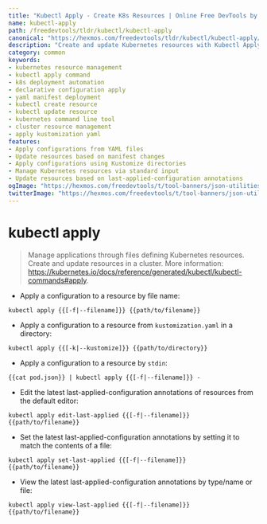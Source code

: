 ```yaml
---
title: "Kubectl Apply - Create K8s Resources | Online Free DevTools by Hexmos"
name: kubectl-apply
path: /freedevtools/tldr/kubectl/kubectl-apply
canonical: "https://hexmos.com/freedevtools/tldr/kubectl/kubectl-apply/"
description: "Create and update Kubernetes resources with Kubectl Apply. Manage configurations, apply manifests, and automate deployments effortlessly. Free online tool, no registration required."
category: common
keywords:
- kubernetes resource management
- kubectl apply command
- k8s deployment automation
- declarative configuration apply
- yaml manifest deployment
- kubectl create resource
- kubectl update resource
- kubernetes command line tool
- cluster resource management
- apply kustomization yaml
features:
- Apply configurations from YAML files
- Update resources based on manifest changes
- Apply configurations using Kustomize directories
- Manage Kubernetes resources via standard input
- Update resources based on last-applied-configuration annotations
ogImage: "https://hexmos.com/freedevtools/t/tool-banners/json-utilities-banner.png"
twitterImage: "https://hexmos.com/freedevtools/t/tool-banners/json-utilities-banner.png"
---
```


# kubectl apply

> Manage applications through files defining Kubernetes resources.
> Create and update resources in a cluster.
> More information: <https://kubernetes.io/docs/reference/generated/kubectl/kubectl-commands#apply>.

- Apply a configuration to a resource by file name:

`kubectl apply {{[-f|--filename]}} {{path/to/filename}}`

- Apply a configuration to a resource from `kustomization.yaml` in a directory:

`kubectl apply {{[-k|--kustomize]}} {{path/to/directory}}`

- Apply a configuration to a resource by `stdin`:

`{{cat pod.json}} | kubectl apply {{[-f|--filename]}} -`

- Edit the latest last-applied-configuration annotations of resources from the default editor:

`kubectl apply edit-last-applied {{[-f|--filename]}} {{path/to/filename}}`

- Set the latest last-applied-configuration annotations by setting it to match the contents of a file:

`kubectl apply set-last-applied {{[-f|--filename]}} {{path/to/filename}}`

- View the latest last-applied-configuration annotations by type/name or file:

`kubectl apply view-last-applied {{[-f|--filename]}} {{path/to/filename}}`
